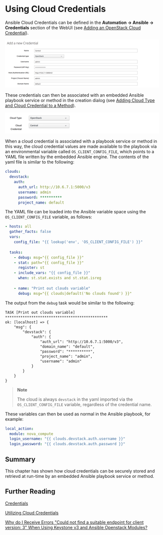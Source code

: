 # Using Cloud Credentials

Ansible Cloud Credentials can be defined in the **Automation -> Ansible -> Credentials** section of the WebUI (see [Adding an OpenStack Cloud Credential](#i1)).

![Adding an OpenStack Cloud Credential](images/screenshot1.png)

These credentials can then be associated with an embedded Ansible playbook service or method in the creation dialog (see [Adding Cloud Type and Cloud Credential to a Method](#i1)).

![Adding Cloud Type and Cloud Credential to a Method](images/screenshot2.png)

When a cloud credential is associated with a playbook service or method in this way, the cloud credential values are made available to the playbook via an environmental variable called `OS_CLIENT_CONFIG_FILE`, which points to a YAML file written by the embedded Ansible engine. The contents of the yaml file is similar to the following:


``` yaml
clouds:
  devstack:
    auth:
      auth_url: http://10.6.7.1:5000/v3
      username: admin
      password: **********
      project_name: default
```

The YAML file can be loaded into the Ansible variable space using the `OS_CLIENT_CONFIG_FILE` variable, as follows:


``` yaml
- hosts: all
  gather_facts: false
  vars:
    config_file: "{{ lookup('env', 'OS_CLIENT_CONFIG_FILE') }}"

  tasks:
    - debug: msg="{{ config_file }}"
    - stat: path="{{ config_file }}"
      register: st
    - include_vars: "{{ config_file }}"
      when: st.stat.exists and st.stat.isreg

    - name: "Print out clouds variable"
      debug: msg="{{ clouds|default('No clouds found') }}"
```

The output from the `debug` task would be similar to the following: 

```
TASK [Print out clouds variable] ***********************************************
ok: [localhost] => {
    "msg": {
        "devstack": {
            "auth": {
                "auth_url": "http://10.6.7.1:5000/v3",
                "domain_name": "default",
                "password": "**********",
                "project_name": "admin",
                "username": "admin"
            }
        }
    }
}
```

> **Note**
> 
> The cloud is always `devstack` in the yaml imported via the `OS_CLIENT_CONFIG_FILE` variable, regardless of the credential name.

These variables can then be used as normal in the Ansible playbook, for example:

``` yaml
local_action:
  module: nova_compute
  login_username: "{{ clouds.devstack.auth.username }}"
  login_password: "{{ clouds.devstack.auth.password }}"
```

## Summary

This chapter has shown how cloud credentials can be securely stored and retrievd at run-time by an embedded Ansible playbook service or method.

## Further Reading

[Credentials](https://docs.ansible.com/ansible-tower/latest/html/userguide/credentials.html)

[Utilizing Cloud Credentials](https://docs.ansible.com/ansible-tower/latest/html/userguide/job_templates.html#ug-cloudcredentials)

[Why do I Receive Errors "Could not find a suitable endpoint for client version: 3" When Using Keystone v3 and Ansible Openstack Modules?](https://access.redhat.com/solutions/3295781)